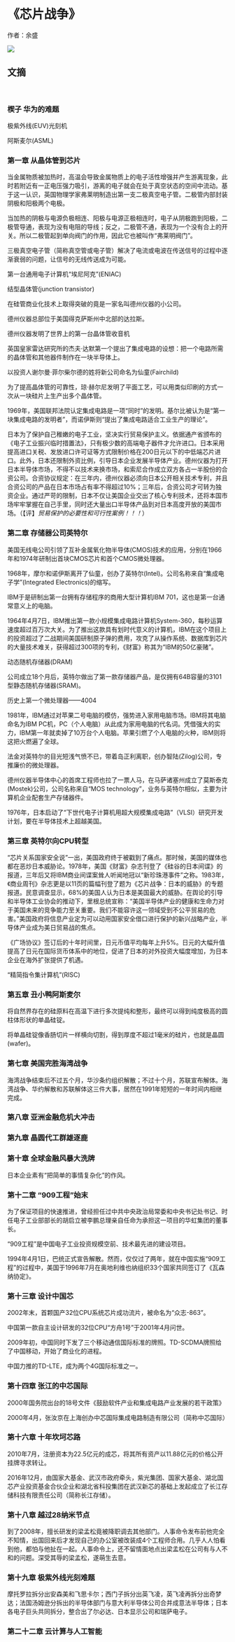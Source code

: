 # 《芯片战争》

作者：余盛

![](images/20250617152821.jpg)
## 文摘
 
### 楔子 华为的难题

极紫外线(EUV)光刻机

阿斯麦尔(ASML)
### 第一章 从晶体管到芯片

当金属物质被加热时，高温会导致金属物质上的电子活性增强并产生游离现象，此时若附近有一正电压强力吸引，游离的电子就会在处于真空状态的空间中流动。基于这一认识，英国物理学家弗莱明制造出第一支二极真空电子管。二极管内部封装阴极和阳极两个电极。

当加热的阴极与电源负极相连、阳极与电源正极相连时，电子从阴极跑到阳极，二极管导通，表现为没有电阻的导线；反之，二极管不通，表现为一个没有合上的开关。所以二极管起到单向阀门的作用，因此它也被叫作“弗莱明阀门”。

三极真空电子管（简称真空管或电子管）解决了电流或电波在传送信号的过程中逐渐衰弱的问题，让信号的无线传送成为可能。

第一台通用电子计算机“埃尼阿克”(ENIAC)

结型晶体管(junction transistor)

在硅管商业化技术上取得突破的竟是一家名叫德州仪器的小公司。

德州仪器总部位于美国得克萨斯州中北部的达拉斯。

德州仪器发明了世界上的第一台晶体管收音机

英国皇家雷达研究所的杰夫·达默第一个提出了集成电路的设想：把一个电路所需的晶体管和其他器件制作在一块半导体上。

以投资人谢尔曼·菲尔柴尔德的姓将新公司命名为仙童(Fairchild)

为了提高晶体管的可靠性，琼·赫尔尼发明了平面工艺，可以用类似印刷的方式一次从一块硅片上生产出多个晶体管。

1969年，美国联邦法院认定集成电路是一项“同时”的发明。基尔比被认为是“第一块集成电路的发明者”，而诺伊斯则“提出了集成电路适合工业生产的理论”。

日本为了保护自己稚嫩的电子工业，坚决实行贸易保护主义。依据通产省颁布的《电子工业振兴临时措置法》，只有极少数的高端电子器件才允许进口。日本采用提高进口关税、发放进口许可证等方式限制价格在200日元以下的中低端芯片进口。此外，日本还限制外资比例，引导日本企业发展半导体产业。德州仪器为打开日本半导体市场，不得不以技术来换市场，和索尼合作成立双方各占一半股份的合资公司。合资协议规定：在三年内，德州仪器必须向日本公开相关技术专利，并且合资公司的产品在日本市场占有率不得超过10%；三年后，合资公司才可转为独资企业。通过严苛的限制，日本不仅让美国企业交出了核心专利技术，还将本国市场牢牢掌握在自己手里，同时还大量出口半导体产品到对日本高度开放的美国市场。（【评】*贸易保护的必要性和可行性案例！！！*）

### 第二章 存储器公司英特尔

美国无线电公司引领了互补金属氧化物半导体(CMOS)技术的应用，分别在1966年和1974年研制出首块CMOS芯片和首个CMOS微处理器。

1968年，摩尔和诺伊斯离开了仙童，创办了英特尔(Intel)。公司名称来自“集成电子学”(Integrated Electronics)的缩写。

IBM于是研制出第一台拥有存储程序的商用大型计算机IBM 701，这也是第一台通常意义上的电脑。

1964年4月7日，IBM推出第一款小规模集成电路计算机System-360，每秒运算速度超过百万次大关。为了推出这款具有划时代意义的计算机，IBM在这个项目上的投资超过了二战期间美国研制原子弹的费用，攻克了从操作系统、数据库到芯片的大量技术难关，获得超过300项的专利，《财富》称其为“IBM的50亿豪赌”。

动态随机存储器(DRAM)

公司成立18个月后，英特尔做出了第一款存储器产品，是仅拥有64B容量的3101型静态随机存储器(SRAM)。

历史上第一个微处理器——4004

1981年，IBM通过对苹果二号电脑的模仿，强势进入家用电脑市场。IBM将其电脑命名为IBM PC机，PC（个人电脑）从此成为家用电脑的代名词。凭借强大的实力，IBM第一年就卖掉了10万台个人电脑。苹果引燃了个人电脑的火种，IBM则将这把火燃遍了全球。

法金对英特尔的目光短浅气愤不已，带着岛正利离职，创办智陆(Zilog)公司，专推廉价的微处理器。

德州仪器半导体中心的首席工程师也拉了一票人马，在马萨诸塞州成立了莫斯泰克(Mostek)公司，公司名称来自“MOS technology”，业务与英特尔相似，主要为计算机企业配套生产存储器件。

1976年，日本启动了“下世代电子计算机用超大规模集成电路”（VLSI）研究开发计划，要在半导体技术上超越美国。

### 第三章 英特尔向CPU转型

“芯片关系国家安全说”一出，美国政府终于被戳到了痛点。那时候，美国的媒体也都在恶炒日本威胁论。1978年，美国《财富》杂志刊登了《硅谷的日本间谍》的报道，三年后又将IBM商业间谍案耸人听闻地冠以“新珍珠港事件”之称。1983年，《商业周刊》杂志更是以11页的篇幅刊登了题为《芯片战争：日本的威胁》的专题报道。民意调查显示，68%的美国人认为日本是美国最大的威胁。在舆论的引导和半导体工业协会的推动下，里根总统宣称：“美国半导体产业的健康和生命力对于美国未来的竞争能力至关重要。我们不能容许这一领域受到不公平贸易的危害。”美国政府将信息产业定为可以动用国家安全借口进行保护的新兴战略产业，半导体产业成为美日贸易战的焦点。

《广场协议》签订后的十年时间里，日元币值平均每年上升5%。日元的大幅升值提高了日元在国际货币体系中的地位，促进了日本的对外投资大幅度增加，为日本企业在海外扩张提供了机遇。

“精简指令集计算机”(RISC)

### 第五章 丑小鸭阿斯麦尔

将自然界存在的硅原料在高温下进行多次提纯和整形，最终可以得到纯度极高的圆柱体形状的单晶硅锭。

将单晶硅锭像香肠切片一样横向切割，得到厚度不超过1毫米的硅片，也就是晶圆(wafer)。

### 第七章 美国完胜海湾战争

海湾战争结束后不过五个月，华沙条约组织解散；不过十个月，苏联宣布解体。海湾战争、华约解散和苏联解体这三件大事，居然在1991年短短的一年时间内相继完成。

### 第八章 亚洲金融危机大冲击

### 第九章 晶圆代工群雄逐鹿

### 第十章 全球金融风暴大洗牌

日本企业素有“把简单的事情复杂化”的作风。

### 第十二章 “909工程”始末

为了保证项目的快速推进，曾经担任过中共中央政治局常委和中央书记处书记、时任电子工业部部长的胡启立被李鹏总理亲自任命为承担这一项目的华虹集团的董事长。

“909工程”是中国电子工业投资规模空前、技术最先进的建设项目。

1994年4月1日，巴统正式宣告解散。然而，仅仅过了两年，就在中国实施“909工程”的过程中，美国于1996年7月在奥地利维也纳组织33个国家共同签订了《瓦森纳协定》。

### 第十三章 设计中国芯

2002年末，首颗国产32位CPU系统芯片成功流片，被命名为“众志-863”。

中国第一款自主设计研发的32位CPU“方舟1号”于2001年4月问世。

2009年初，中国同时下发了三个移动通信国际标准的牌照。TD-SCDMA牌照给了中国移动，开始了商业化的进程。

中国力推的TD-LTE，成为两个4G国际标准之一。

### 第十四章 张江的中芯国际

2000年国务院出台的18号文件《鼓励软件产业和集成电路产业发展的若干政策》

2000年4月，张汝京在上海创办中芯国际集成电路制造有限公司（简称中芯国际）

### 第十六章 十年坎坷芯路

2010年7月，注册资本为22.5亿元的成芯，将其所有资产以11.88亿元的价格公开挂牌寻求转让。

2016年12月，由国家大基金、武汉市政府牵头，紫光集团、国家大基金、湖北国芯产业投资基金合伙企业和湖北省科投集团在武汉新芯的基础上发起成立了长江存储科技有限责任公司（简称长江存储）。

### 第十八章 越过28纳米节点

到了2008年，擅长研发的梁孟松竟被降职调去其他部门。人事命令发布前他完全不知情，出国回来后才发现自己的办公室被改装成4个工程师合用。几乎人人怕看到他，都怕与他扯在一起。人事命令上，还不留情面地点出梁孟松在公司有与人不和的问题。深受其辱的梁孟松，遂萌生去意。

### 第十九章 极紫外线光刻难题

摩托罗拉拆分出安森美和飞思卡尔；西门子拆分出英飞凌，英飞凌再拆分出奇梦达；法国汤姆逊分拆出的半导体部门与意大利半导体公司合并成意法半导体；日本各电子巨头共同拆分，整合出了尔必达、日本显示公司和瑞萨电子。

### 第二十二章 云计算与人工智能